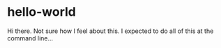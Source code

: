 # hello-world
Hi there. Not sure how I feel about this. I expected to do all of this at the command line...
